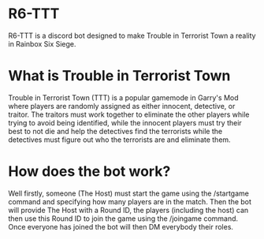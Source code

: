 # R6-TTT
 R6-TTT is a discord bot designed to make Trouble in Terrorist Town a reality in Rainbox Six Siege.
# What is Trouble in Terrorist Town
 Trouble in Terrorist Town (TTT) is a popular gamemode in Garry's Mod where players are randomly assigned as either innocent, detective, or traitor. The traitors must work together to eliminate the other players while trying to avoid being identified, while the innocent players must try their best to not die and help the detectives find the terrorists while the detectives must figure out who the terrorists are and eliminate them.
# How does the bot work?
 Well firstly, someone (The Host) must start the game using the /startgame command and specifying how many players are in the match. Then the bot will provide The Host with a Round ID, the players (including the host) can then use this Round ID to join the game using the /joingame command. Once everyone has joined the bot will then DM everybody their roles.
